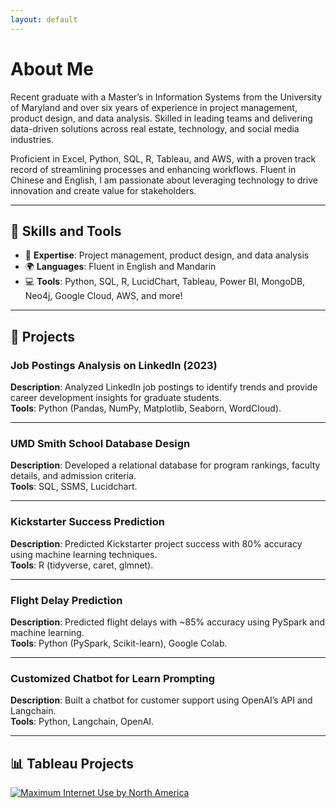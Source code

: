 ```yaml
---
layout: default
---
```


# About Me
Recent graduate with a Master’s in Information Systems from the University of Maryland and over six years of experience in project management, product design, and data analysis. Skilled in leading teams and delivering data-driven solutions across real estate, technology, and social media industries.

Proficient in Excel, Python, SQL, R, Tableau, and AWS, with a proven track record of streamlining processes and enhancing workflows. Fluent in Chinese and English, I am passionate about leveraging technology to drive innovation and create value for stakeholders.

---

## 🚀 Skills and Tools
- 🌟 **Expertise**: Project management, product design, and data analysis  
- 🌍 **Languages**: Fluent in English and Mandarin  
- 💻 **Tools**: Python, SQL, R, LucidChart, Tableau, Power BI, MongoDB, Neo4j, Google Cloud, AWS, and more!  

---

## 📂 Projects

### **Job Postings Analysis on LinkedIn (2023)**
**Description**: Analyzed LinkedIn job postings to identify trends and provide career development insights for graduate students.  
**Tools**: Python (Pandas, NumPy, Matplotlib, Seaborn, WordCloud).  

---

### **UMD Smith School Database Design**
**Description**: Developed a relational database for program rankings, faculty details, and admission criteria.  
**Tools**: SQL, SSMS, Lucidchart.  

---

### **Kickstarter Success Prediction**
**Description**: Predicted Kickstarter project success with 80% accuracy using machine learning techniques.  
**Tools**: R (tidyverse, caret, glmnet).  

---

### **Flight Delay Prediction**
**Description**: Predicted flight delays with ~85% accuracy using PySpark and machine learning.  
**Tools**: Python (PySpark, Scikit-learn), Google Colab.  

---

### **Customized Chatbot for Learn Prompting**
**Description**: Built a chatbot for customer support using OpenAI’s API and Langchain.  
**Tools**: Python, Langchain, OpenAI.  

---

## 📊 Tableau Projects

<div 
  class='tableauPlaceholder' 
  id='viz1734369023072' 
  style='position: relative'>
    <noscript
      ><a href='#'
         ><img 
            alt='Maximum Internet Use by North America ' 
            src='https:&#47;&#47;public.tableau.com&#47;static&#47;images&#47;MW&#47;MW74W9CR9&#47;1_rss.png' 
            style='border: none' /></a></noscript>
  <object class='tableauViz'  style='display:none;'
    ><param name='host_url' value='https%3A%2F%2Fpublic.tableau.com%2F' /
       > <param name='embed_code_version' value='3' /
           > <param name='path' value='shared&#47;MW74W9CR9' /
               > <param name='toolbar' value='yes' /
                   ><param name='static_image' 

                      value='https:&#47;&#47;public.tableau.com&#47;static&#47;images&#47;MW&#47;MW74W9CR9&#47;1.png' /
                      > <param name='animate_transition' value='yes' /
                      ><param name='display_static_image' value='yes' /
                      ><param name='display_spinner' value='yes' /
                      ><param name='display_overlay' value='yes' /
                      ><param name='display_count' value='yes' /
                      ><param name='language' value='en-US' /
                      ></object>
                      </div>                
                      <script type='text/javascript'
                      >                    
                      var divElement = document.getElementById('viz1734369023072'); 
                      var vizElement = divElement.getElementsByTagName('object')[0];
                      vizElement.style.width='100%';vizElement.style.height=(divElement.offsetWidth*0.75)+'px';  
                      var scriptElement = document.createElement('script');                    
                      scriptElement.src = 'https://public.tableau.com/javascripts/api/viz_v1.js';  
                      vizElement.parentNode.insertBefore(scriptElement, vizElement);                
                      </script>

---

## 📫 Let's Connect!
- [LinkedIn](https://www.linkedin.com/in/ningjessicaxu/)  
- [GitHub](https://github.com/supervicky88)  
- [Email](mailto:jessicaxu2019@gmail.com)  

---

